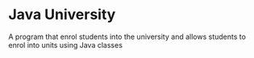 # Java University
A program that enrol students into the university and allows students to enrol into units using Java classes
